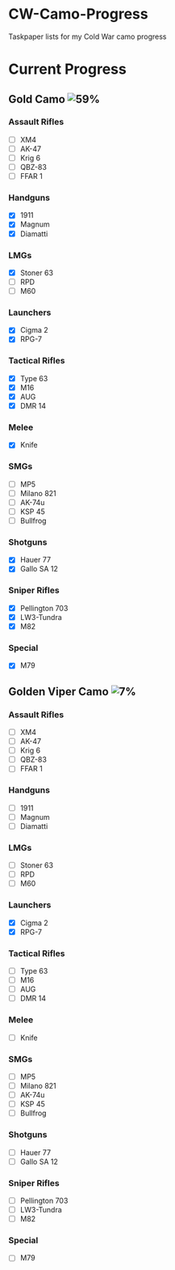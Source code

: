 # CW-Camo-Progress
Taskpaper lists for my Cold War camo progress


# Current Progress
## Gold Camo ![59%](https://progress-bar.dev/59/?width=200&color=babaca)
### Assault Rifles
- [ ] XM4
- [ ] AK-47
- [ ] Krig 6
- [ ] QBZ-83
- [ ] FFAR 1
### Handguns
- [x] 1911
- [x] Magnum
- [x] Diamatti
### LMGs
- [x] Stoner 63
- [ ] RPD
- [ ] M60
### Launchers
- [x] Cigma 2
- [x] RPG-7
### Tactical Rifles
- [x] Type 63
- [x] M16
- [x] AUG
- [x] DMR 14
### Melee
- [x] Knife
### SMGs
- [ ] MP5
- [ ] Milano 821
- [ ] AK-74u
- [ ] KSP 45
- [ ] Bullfrog
### Shotguns
- [x] Hauer 77
- [x] Gallo SA 12
### Sniper Rifles
- [x] Pellington 703
- [x] LW3-Tundra
- [x] M82
### Special
- [x] M79



## Golden Viper Camo ![7%](https://progress-bar.dev/7/?width=200&color=babaca)
### Assault Rifles
- [ ] XM4
- [ ] AK-47
- [ ] Krig 6
- [ ] QBZ-83
- [ ] FFAR 1
### Handguns
- [ ] 1911
- [ ] Magnum
- [ ] Diamatti
### LMGs
- [ ] Stoner 63
- [ ] RPD
- [ ] M60
### Launchers
- [x] Cigma 2
- [x] RPG-7
### Tactical Rifles
- [ ] Type 63
- [ ] M16
- [ ] AUG
- [ ] DMR 14
### Melee
- [ ] Knife
### SMGs
- [ ] MP5
- [ ] Milano 821
- [ ] AK-74u
- [ ] KSP 45
- [ ] Bullfrog
### Shotguns
- [ ] Hauer 77
- [ ] Gallo SA 12
### Sniper Rifles
- [ ] Pellington 703
- [ ] LW3-Tundra
- [ ] M82
### Special
- [ ] M79
